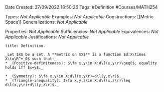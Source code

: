 <div class="topSpace"></div>

Date Created: 27/09/2022 18:50:26
Tags: #Definition #Courses/MATH254

Types: _Not Applicable_
Examples: _Not Applicable_
Constructions: [[Metric Space]]
Generalizations: _Not Applicable_

Properties: _Not Applicable_
Sufficiencies: _Not Applicable_
Equivalences: _Not Applicable_
Justifications: _Not Applicable_

``` ad-Definition
title: Definition.

_Let $X$ be a set. A **metric on $X$** is a function $d:X\times X\to\R^+_0$ such that:_
* _(Positive-definiteness): $\fa x,y\in X:d\l(x,y\r)\geq0$; equality holds iff $x=y$._

* _(Symmetry): $\fa x,y\in X:d\l(x,y\r)=d\l(y,x\r)$._
* _(Triangle-inequality): $\fa x,y,z\in X:d\l(x,z\r)\leq d\l(x,y\r)+d\l(y,z\r)$._

```
